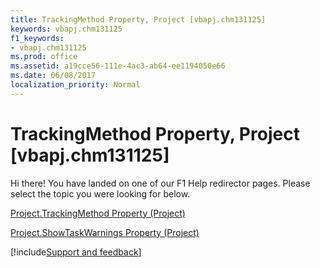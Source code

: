 ```yaml
---
title: TrackingMethod Property, Project [vbapj.chm131125]
keywords: vbapj.chm131125
f1_keywords:
- vbapj.chm131125
ms.prod: office
ms.assetid: a19cce56-111e-4ac3-ab64-ee1194050e66
ms.date: 06/08/2017
localization_priority: Normal
---
```



# TrackingMethod Property, Project [vbapj.chm131125]

Hi there! You have landed on one of our F1 Help redirector pages. Please select the topic you were looking for below.

[Project.TrackingMethod Property (Project)](https://msdn.microsoft.com/library/cda3f127-5fad-f486-f02d-6d6eeb0d5588%28Office.15%29.aspx)

[Project.ShowTaskWarnings Property (Project)](https://msdn.microsoft.com/library/36b74b7e-4d81-e01f-d011-9325bef6bc43%28Office.15%29.aspx)

[!include[Support and feedback](~/includes/feedback-boilerplate.md)]